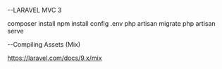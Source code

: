 --LARAVEL MVC 3

composer install
npm install
config .env
php artisan migrate
php artisan serve

--Compiling Assets (Mix)

https://laravel.com/docs/9.x/mix
